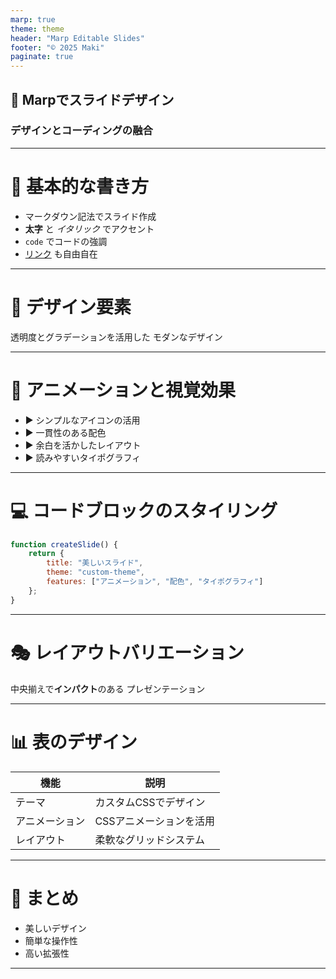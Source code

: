 ```yaml
---
marp: true
theme: theme
header: "Marp Editable Slides"
footer: "© 2025 Maki"
paginate: true
---
```


<!-- _class: lead -->
## 🎨 Marpでスライドデザイン
### デザインとコーディングの融合

---

# 📝 基本的な書き方

- マークダウン記法でスライド作成
- **太字** と *イタリック* でアクセント
- `code` でコードの強調
- [リンク](https://marp.app) も自由自在

---

<!-- _class: lead -->
# 🎯 デザイン要素

透明度とグラデーションを活用した
モダンなデザイン

---

# 💫 アニメーションと視覚効果

- ▶ シンプルなアイコンの活用
- ▶ 一貫性のある配色
- ▶ 余白を活かしたレイアウト
- ▶ 読みやすいタイポグラフィ

---

# 💻 コードブロックのスタイリング

```javascript
function createSlide() {
    return {
        title: "美しいスライド",
        theme: "custom-theme",
        features: ["アニメーション", "配色", "タイポグラフィ"]
    };
}
```

---

<!-- _class: lead -->
# 🎭 レイアウトバリエーション

中央揃えで**インパクト**のある
プレゼンテーション

---

# 📊 表のデザイン

| 機能 | 説明 |
|------|------|
| テーマ | カスタムCSSでデザイン |
| アニメーション | CSSアニメーションを活用 |
| レイアウト | 柔軟なグリッドシステム |

---

<!-- _class: lead -->
# 🌟 まとめ

- 美しいデザイン
- 簡単な操作性
- 高い拡張性

---

<!-- 
プレゼンターノート：
このスライドは以下の特徴があります：
- カスタムテーマの活用
- 一貫性のあるデザイン
- 視認性の高いレイアウト
-->
